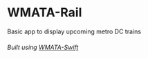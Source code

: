 # WMATA-Rail

Basic app to display upcoming metro DC trains

###### Built using [WMATA-Swift](https://github.com/dhilton7/WMATA-Swift)
